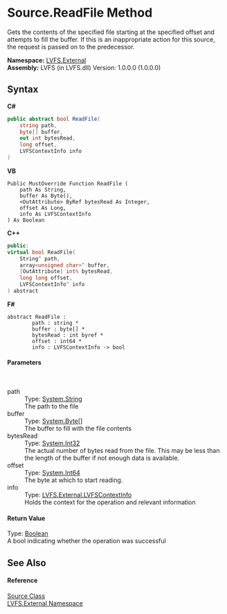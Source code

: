 # Source.ReadFile Method 
 

Gets the contents of the specified file starting at the specified offset and attempts to fill the buffer. If this is an inappropriate action for this source, the request is passed on to the predecessor.

**Namespace:**&nbsp;<a href="ce38c3d6-f720-9c09-02a8-24d191d963ed">LVFS.External</a><br />**Assembly:**&nbsp;LVFS (in LVFS.dll) Version: 1.0.0.0 (1.0.0.0)

## Syntax

**C#**<br />
``` C#
public abstract bool ReadFile(
	string path,
	byte[] buffer,
	out int bytesRead,
	long offset,
	LVFSContextInfo info
)
```

**VB**<br />
``` VB
Public MustOverride Function ReadFile ( 
	path As String,
	buffer As Byte(),
	<OutAttribute> ByRef bytesRead As Integer,
	offset As Long,
	info As LVFSContextInfo
) As Boolean
```

**C++**<br />
``` C++
public:
virtual bool ReadFile(
	String^ path, 
	array<unsigned char>^ buffer, 
	[OutAttribute] int% bytesRead, 
	long long offset, 
	LVFSContextInfo^ info
) abstract
```

**F#**<br />
``` F#
abstract ReadFile : 
        path : string * 
        buffer : byte[] * 
        bytesRead : int byref * 
        offset : int64 * 
        info : LVFSContextInfo -> bool 

```


#### Parameters
&nbsp;<dl><dt>path</dt><dd>Type: <a href="http://msdn2.microsoft.com/en-us/library/s1wwdcbf" target="_blank">System.String</a><br />The path to the file</dd><dt>buffer</dt><dd>Type: <a href="http://msdn2.microsoft.com/en-us/library/yyb1w04y" target="_blank">System.Byte</a>[]<br />The buffer to fill with the file contents</dd><dt>bytesRead</dt><dd>Type: <a href="http://msdn2.microsoft.com/en-us/library/td2s409d" target="_blank">System.Int32</a><br />The actual number of bytes read from the file. This may be less than the length of the buffer if not enough data is available.</dd><dt>offset</dt><dd>Type: <a href="http://msdn2.microsoft.com/en-us/library/6yy583ek" target="_blank">System.Int64</a><br />The byte at which to start reading.</dd><dt>info</dt><dd>Type: <a href="09c74a4d-3965-0d4b-f9f9-f9b54f7d56d9">LVFS.External.LVFSContextInfo</a><br />Holds the context for the operation and relevant information</dd></dl>

#### Return Value
Type: <a href="http://msdn2.microsoft.com/en-us/library/a28wyd50" target="_blank">Boolean</a><br />A bool indicating whether the operation was successful

## See Also


#### Reference
<a href="05c85d1b-e4e2-db6e-96e7-2b1e8b63402d">Source Class</a><br /><a href="ce38c3d6-f720-9c09-02a8-24d191d963ed">LVFS.External Namespace</a><br />